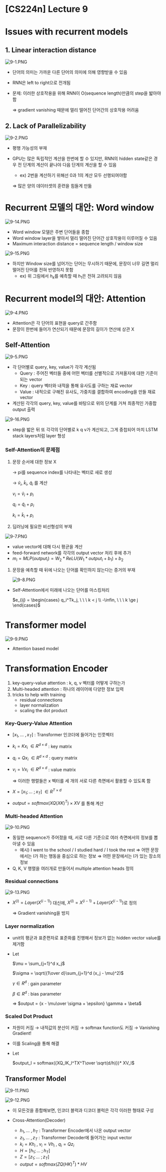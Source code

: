 # [CS224n] Lecture 9

# Issues with recurrent models

## 1. Linear interaction distance

![9-1.PNG](%5BCS224n%5D%20Lecture%209%20ca644b47d1214559b5f5b6d91d277b67/9-1.png)

- 단어의 의미는 가까운 다른 단어의 의미에 의해 영향받을 수 있음
- RNN은 left to right으로 전개됨
- 문제: 이러한 상호작용을 위해 RNN이 O(sequence length)만큼의 step을 밟아야함
    
    ⇒ gradient vanishing 때문에 멀리 떨어진 단어간의 상호작용 어려움
    

## 2. Lack of Parallelizability

![9-2.PNG](%5BCS224n%5D%20Lecture%209%20ca644b47d1214559b5f5b6d91d277b67/9-2.png)

- 평행 가능성의 부재
- GPU는 많은 독립적인 계산을 한번에 할 수 있지만, RNN의 hidden state같은 경우 전 단계의 계산이 끝나야 다음 단계의 계산을 할 수 있음
    - ex) 2번을 계산하기 위해선 0과 1의 계산 모두 선행되여야함
    
    ⇒  많은 양의 데이터셋의 훈련을 힘들게 만듦
    

# Recurrent 모델의 대안: Word window

![9-14.PNG](%5BCS224n%5D%20Lecture%209%20ca644b47d1214559b5f5b6d91d277b67/9-14.png)

- Word window 모델은 주변 단어들을 종합
- Word window layer을 쌓아서 멀리 떨어진 단어간 상호작용이 이루어질 수 있음
- Maximum interaction distance = sequence length / window size

![9-15.PNG](%5BCS224n%5D%20Lecture%209%20ca644b47d1214559b5f5b6d91d277b67/9-15.png)

- 하지만 Window size를 넘어가는 단어는 무시하기 때문에, 문장이 너무 길면 멀리 떨어진 단어를 전혀 반영하지 못함
    - ex) 위 그림에서 $h_k$를 예측할 때 $h_1$은 전혀 고려되지 않음

# Recurrent model의 대안: Attention

![9-4.PNG](%5BCS224n%5D%20Lecture%209%20ca644b47d1214559b5f5b6d91d277b67/9-4.png)

- Attention은 각 단어의 표현을 query로 간주함
- 문장이 한번에 들어가 연산되기 때문에 문장의 길이가 연산에 상관 X

## Self-Attention

![9-5.PNG](%5BCS224n%5D%20Lecture%209%20ca644b47d1214559b5f5b6d91d277b67/9-5.png)

- 각 단어별로 query, key, value가 각각 계산됨
    - Query : 주어진 벡터들 중에 어떤 벡터를 선별적으로 가져올지에 대한 기준이 되는 vector
    - Key : query 벡터와 내적을 통해 유사도를 구하는 재료 vector
    - Value : 내적으로 구해진 유사도, 가중치를 결합하여 encoding을 만들 재료 vector
- 계산된 각각의 query, key, value를 바탕으로 위의 단계를 거쳐 최종적인 가중합 output 출력

![9-16.PNG](%5BCS224n%5D%20Lecture%209%20ca644b47d1214559b5f5b6d91d277b67/9-16.png)

- step을 밟은 뒤 또 각각의 단어별로 k q v가 계산되고, 그게 중첩되어 마치 LSTM stack layers처럼 layer 형성

### Self-Attention의 문제점

1. 문장 순서에 대한 정보 X
    
    → pi를 sequence index를 나타내는 벡터로 새로 생성
    
    → $\tilde v_i, \ \tilde k_i, \ \tilde q_i$ 를 계산
    
    $v_i = \tilde v_i + p_i$
    
    $q_i = \tilde q_i + p_i$
    
    $k_i = \tilde k_i + p_i$
    

2. 딥러닝에 필요한 비선형성의 부재

![9-7.PNG](%5BCS224n%5D%20Lecture%209%20ca644b47d1214559b5f5b6d91d277b67/9-7.png)

- value vector에 대해 다시 평균을 계산
- feed-forward network를 각각의 output vector 처리 후에 추가
- $m_i = MLP(output_i) = W_2 * ReLU(W_1*output_i + b_1) + b_2$

1. 문장을 예측할 때 뒤에 나오는 단어를 확인하지 않는다는 증거의 부재 
    
    ![9-8.PNG](%5BCS224n%5D%20Lecture%209%20ca644b47d1214559b5f5b6d91d277b67/9-8.png)
    
- Self-Attention에서 미래에 나오는 단어를 마스킹처리

     $e_{ij} = \begin{cases}
q_i^Tk_j, \ \ \ k < j \\
 -\infin, \ \ \ k \ge j
\end{cases}$

# Transformer model

![9-9.PNG](%5BCS224n%5D%20Lecture%209%20ca644b47d1214559b5f5b6d91d277b67/9-9.png)

- Attention based model

# Transformation Encoder

1. key-query-value attention : k, q, v 벡터를 어떻게 구하는가
2. Multi-headed attention : 하나의 레이어에 다양한 정보 입력
3. tricks to help with training
    - residual connections
    - layer normalization
    - scaling the dot product
    

### Key-Query-Value Attention

- $[x_1, ... \ , x_T]$  : Transformer 인코더에 들어가는 인풋벡터
- $k_i = Kx_i \ \in R^{d \times d}$ : key matrix
- $q_i = Qx_i \ \in R^{d \times d}$  : query matrix
- $v_i = Vx_i \ \in R^{d \times d}$  : value matrix
    
    ⇒ 이러한 행렬들은 x 벡터를 세 개의 서로 다른 측면에서 활용할 수 있도록 함
    

- $X = [x_1; ...\ ;x_T] \ \in R^{T\times d}$
- $output = softmax(XQ(XK)^T) \times XV$ 를 통해 계산

### Multi-headed Attention

![9-10.PNG](%5BCS224n%5D%20Lecture%209%20ca644b47d1214559b5f5b6d91d277b67/9-10.png)

- 동일한 sequence가 주어졌을 때, 서로 다른 기준으로 여러 측면에서의 정보를 뽑아낼 수 있음
    - 예시) I went to the school / I studied hard / I took the rest
    ⇒ 어떤 문장에서는 I가 하는 행동을 중심으로 하는 정보
    ⇒ 어떤 문장에서는 I가 있는 장소의 정보
- Q, K, V 행렬을 여러개로 만들어서 multiple attention heads 정의

### Residual connections

![9-13.PNG](%5BCS224n%5D%20Lecture%209%20ca644b47d1214559b5f5b6d91d277b67/9-13.png)

- $X^{(i)} = Layer(X^{(i-1)})$ 대신에, $X^{(i)} = X^{(i-1)} + Layer(X^{(i-1)})$로 정의
    
    ⇒ Gradient vanishing을 방지
    

### Layer normalization

- unit의 평균과 표준편차로 표준화를 진행해서 정보가 없는 hidden vector value를 제거함
- Let
    
    $\mu = \sum_{j=1}^d x_j$
    
    $\sigma = \sqrt({1\over d}\sum_{j=1}^d (x_j - \mu)^2)$
    
    $\gamma \in R^d$ : gain parameter
    
    $\beta \in R^d$ : bias parameter
    
    ⇒ $output = {x - \mu\over \sigma + \epsilon} \gamma + \beta$
    

### Scaled Dot Product

- 차원이 커짐 → 내적값의 분산이 커짐 → softmax function도 커짐 → Vanishing Gradient!
- 이를 Scaling을 통해 해결
- Let
    
    $output_l = softmax({XQ_lK_l^TX^T\over \sqrt(d/h)})* XV_l$
    

## Transformer Model

![9-11.PNG](%5BCS224n%5D%20Lecture%209%20ca644b47d1214559b5f5b6d91d277b67/9-11.png)

![9-12.PNG](%5BCS224n%5D%20Lecture%209%20ca644b47d1214559b5f5b6d91d277b67/9-12.png)

- 이 모든것을 종합해보면, 인코더 블럭과 디코더 블럭은 각각 이러한 형태로 구성

- Cross-Attention(Decoder)
    - $h_1, ... \ , h_T$  : Transformer Encoder에서 나온 output vector
    - $z_1, ...\ , z_T$ : Transformer Decoder에 들어가는 input vector
    - $k_i = Kh_i \ , \ v_i = Vh_i \ , \ q_i = Qz_i$
    - $H = [h_1; ...\ ;h_T]$
    - $Z = [z_1;...\ ; z_T]$
    - $output = softmax(ZQ(HK)^T)*HV$
